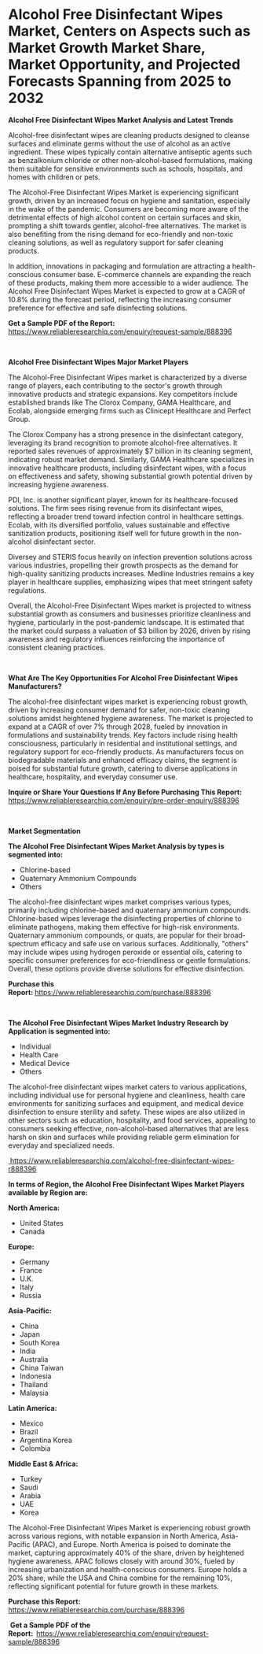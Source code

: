<p><h1>Alcohol Free Disinfectant Wipes Market, Centers on Aspects such as Market Growth Market Share, Market Opportunity, and Projected Forecasts Spanning from 2025 to 2032</h1></p><p><strong>Alcohol Free Disinfectant Wipes Market Analysis and Latest Trends</strong></p>
<p><p>Alcohol-free disinfectant wipes are cleaning products designed to cleanse surfaces and eliminate germs without the use of alcohol as an active ingredient. These wipes typically contain alternative antiseptic agents such as benzalkonium chloride or other non-alcohol-based formulations, making them suitable for sensitive environments such as schools, hospitals, and homes with children or pets.</p><p>The Alcohol-Free Disinfectant Wipes Market is experiencing significant growth, driven by an increased focus on hygiene and sanitation, especially in the wake of the pandemic. Consumers are becoming more aware of the detrimental effects of high alcohol content on certain surfaces and skin, prompting a shift towards gentler, alcohol-free alternatives. The market is also benefiting from the rising demand for eco-friendly and non-toxic cleaning solutions, as well as regulatory support for safer cleaning products. </p><p>In addition, innovations in packaging and formulation are attracting a health-conscious consumer base. E-commerce channels are expanding the reach of these products, making them more accessible to a wider audience. The Alcohol Free Disinfectant Wipes Market is expected to grow at a CAGR of 10.8% during the forecast period, reflecting the increasing consumer preference for effective and safe disinfecting solutions.</p></p>
<p><strong>Get a Sample PDF of the Report:&nbsp;</strong> <a href="https://www.reliableresearchiq.com/enquiry/request-sample/888396?utm_campaign=2449&utm_medium=2&utm_source=Github&utm_content=ia&utm_term=19042025&utm_id=alcohol-free-disinfectant-wipes">https://www.reliableresearchiq.com/enquiry/request-sample/888396</a></p>
<p>&nbsp;</p>
<p><strong>Alcohol Free Disinfectant Wipes Major Market Players</strong></p>
<p><p>The Alcohol-Free Disinfectant Wipes market is characterized by a diverse range of players, each contributing to the sector's growth through innovative products and strategic expansions. Key competitors include established brands like The Clorox Company, GAMA Healthcare, and Ecolab, alongside emerging firms such as Clinicept Healthcare and Perfect Group.</p><p>The Clorox Company has a strong presence in the disinfectant category, leveraging its brand recognition to promote alcohol-free alternatives. It reported sales revenues of approximately $7 billion in its cleaning segment, indicating robust market demand. Similarly, GAMA Healthcare specializes in innovative healthcare products, including disinfectant wipes, with a focus on effectiveness and safety, showing substantial growth potential driven by increasing hygiene awareness.</p><p>PDI, Inc. is another significant player, known for its healthcare-focused solutions. The firm sees rising revenue from its disinfectant wipes, reflecting a broader trend toward infection control in healthcare settings. Ecolab, with its diversified portfolio, values sustainable and effective sanitization products, positioning itself well for future growth in the non-alcohol disinfectant sector.</p><p>Diversey and STERIS focus heavily on infection prevention solutions across various industries, propelling their growth prospects as the demand for high-quality sanitizing products increases. Medline Industries remains a key player in healthcare supplies, emphasizing wipes that meet stringent safety regulations.</p><p>Overall, the Alcohol-Free Disinfectant Wipes market is projected to witness substantial growth as consumers and businesses prioritize cleanliness and hygiene, particularly in the post-pandemic landscape. It is estimated that the market could surpass a valuation of $3 billion by 2026, driven by rising awareness and regulatory influences reinforcing the importance of consistent cleaning practices.</p></p>
<p>&nbsp;</p>
<p><strong>What Are The Key Opportunities For Alcohol Free Disinfectant Wipes Manufacturers?</strong></p>
<p><p>The alcohol-free disinfectant wipes market is experiencing robust growth, driven by increasing consumer demand for safer, non-toxic cleaning solutions amidst heightened hygiene awareness. The market is projected to expand at a CAGR of over 7% through 2028, fueled by innovation in formulations and sustainability trends. Key factors include rising health consciousness, particularly in residential and institutional settings, and regulatory support for eco-friendly products. As manufacturers focus on biodegradable materials and enhanced efficacy claims, the segment is poised for substantial future growth, catering to diverse applications in healthcare, hospitality, and everyday consumer use.</p></p>
<p><strong>Inquire or Share Your Questions If Any Before Purchasing This Report:</strong> <a href="https://www.reliableresearchiq.com/enquiry/pre-order-enquiry/888396?utm_campaign=2449&utm_medium=2&utm_source=Github&utm_content=ia&utm_term=19042025&utm_id=alcohol-free-disinfectant-wipes">https://www.reliableresearchiq.com/enquiry/pre-order-enquiry/888396</a></p>
<p>&nbsp;</p>
<p><strong>Market Segmentation</strong></p>
<p><strong>The Alcohol Free Disinfectant Wipes Market Analysis by types is segmented into:</strong></p>
<p><ul><li>Chlorine-based</li><li>Quaternary Ammonium Compounds</li><li>Others</li></ul></p>
<p><p>The alcohol-free disinfectant wipes market comprises various types, primarily including chlorine-based and quaternary ammonium compounds. Chlorine-based wipes leverage the disinfecting properties of chlorine to eliminate pathogens, making them effective for high-risk environments. Quaternary ammonium compounds, or quats, are popular for their broad-spectrum efficacy and safe use on various surfaces. Additionally, "others" may include wipes using hydrogen peroxide or essential oils, catering to specific consumer preferences for eco-friendliness or gentle formulations. Overall, these options provide diverse solutions for effective disinfection.</p></p>
<p><strong>Purchase this Report:&nbsp;</strong><a href="https://www.reliableresearchiq.com/purchase/888396?utm_campaign=2449&utm_medium=2&utm_source=Github&utm_content=ia&utm_term=19042025&utm_id=alcohol-free-disinfectant-wipes">https://www.reliableresearchiq.com/purchase/888396</a></p>
<p>&nbsp;</p>
<p><strong>The Alcohol Free Disinfectant Wipes Market Industry Research by Application is segmented into:</strong></p>
<p><ul><li>Individual</li><li>Health Care</li><li>Medical Device</li><li>Others</li></ul></p>
<p><p>The alcohol-free disinfectant wipes market caters to various applications, including individual use for personal hygiene and cleanliness, health care environments for sanitizing surfaces and equipment, and medical device disinfection to ensure sterility and safety. These wipes are also utilized in other sectors such as education, hospitality, and food services, appealing to consumers seeking effective, non-alcohol-based alternatives that are less harsh on skin and surfaces while providing reliable germ elimination for everyday and specialized needs.</p></p>
<p><a href="https://www.reliableresearchiq.com/alcohol-free-disinfectant-wipes-r888396?utm_campaign=2449&utm_medium=2&utm_source=Github&utm_content=ia&utm_term=19042025&utm_id=alcohol-free-disinfectant-wipes">&nbsp;https://www.reliableresearchiq.com/alcohol-free-disinfectant-wipes-r888396</a></p>
<p><strong>In terms of Region, the Alcohol Free Disinfectant Wipes Market Players available by Region are:</strong></p>
<p>
    <p> <strong> North America: </strong>
        <ul>
            <li>United States</li>
            <li>Canada</li>
        </ul>
        </p> 
    <p> <strong> Europe: </strong>
        <ul>
            <li>Germany</li>
            <li>France</li>
            <li>U.K.</li>
            <li>Italy</li>
            <li>Russia</li>
        </ul>
        </p> 
    <p> <strong> Asia-Pacific: </strong>
        <ul>
            <li>China</li>
            <li>Japan</li>
            <li>South Korea</li>
            <li>India</li>
            <li>Australia</li>
            <li>China Taiwan</li>
            <li>Indonesia</li>
            <li>Thailand</li>
            <li>Malaysia</li>
        </ul>
        </p> 
    <p> <strong> Latin America: </strong>
        <ul>
            <li>Mexico</li>
            <li>Brazil</li>
            <li>Argentina Korea</li>
            <li>Colombia</li>
        </ul>
        </p> 
    <p> <strong> Middle East & Africa: </strong>
        <ul>
            <li>Turkey</li>
            <li>Saudi</li>
            <li>Arabia</li>
            <li>UAE</li>
            <li>Korea</li>
        </ul>
    </p>
    </p>
<p><p>The Alcohol-Free Disinfectant Wipes Market is experiencing robust growth across various regions, with notable expansion in North America, Asia-Pacific (APAC), and Europe. North America is poised to dominate the market, capturing approximately 40% of the share, driven by heightened hygiene awareness. APAC follows closely with around 30%, fueled by increasing urbanization and health-conscious consumers. Europe holds a 20% share, while the USA and China combine for the remaining 10%, reflecting significant potential for future growth in these markets.</p></p>
<p><strong>Purchase this Report: </strong><a href="https://www.reliableresearchiq.com/purchase/888396?utm_campaign=2449&utm_medium=2&utm_source=Github&utm_content=ia&utm_term=19042025&utm_id=alcohol-free-disinfectant-wipes">https://www.reliableresearchiq.com/purchase/888396</a></p>
<p>&nbsp;<strong>Get a Sample PDF of the Report:&nbsp;&nbsp;</strong><a href="https://www.reliableresearchiq.com/enquiry/request-sample/888396?utm_campaign=2449&utm_medium=2&utm_source=Github&utm_content=ia&utm_term=19042025&utm_id=alcohol-free-disinfectant-wipes">https://www.reliableresearchiq.com/enquiry/request-sample/888396</a></p>
<p><strong></strong></p>
<p><p></p><p></p><p></p></p>